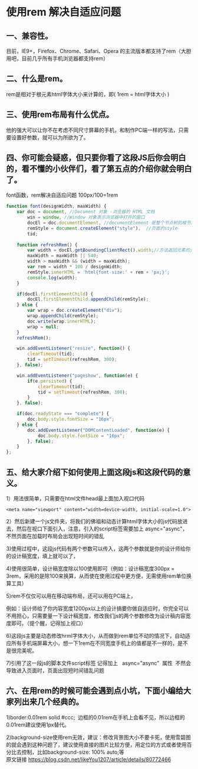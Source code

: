 使用rem 解决自适应问题
====
一、兼容性。
----

目前，IE9+，Firefox、Chrome、Safari、Opera 的主流版本都支持了rem（大胆用吧，目前几乎所有手机浏览器都支持rem）

二、什么是rem。
----

rem是相对于根元素html字体大小来计算的，即( 1rem = html字体大小 )

三、使用rem布局有什么优点。
---

他的强大可以让你不在考虑不同尺寸屏幕的手机，和制作PC端一样的写法，只需要设置好参数，就可以为所欲为了。

四、你可能会疑惑，但只要你看了这段JS后你会明白的，看不懂的小伙伴们，看了第五点的介绍你就会明白了。
------

font函数，rem解决自适应问题   100px/100=1rem


```javascript
function font(designWidth, maxWidth) {
	var doc = document, //Document 对象 -浏览器的 HTML 文档
		win = window, //Window 对象表示浏览器中打开的窗口
		docEl = doc.documentElement, //documentElement 是整个节点树的根节点root，即<html> 标签
		remStyle = document.createElement("style"),  //页面的style
		tid;
		
	function refreshRem() {
		var width = docEl.getBoundingClientRect().width;//方法返回元素的大小及其相对于视口的位置。()
		maxWidth = maxWidth || 540;
		width > maxWidth && (width = maxWidth);
		var rem = width * 100 / designWidth;
		remStyle.innerHTML = 'html{font-size:' + rem + 'px;}';
		console.log(width);
	}

	if(docEl.firstElementChild) {
		docEl.firstElementChild.appendChild(remStyle);
	} else {
		var wrap = doc.createElement("div");
		wrap.appendChild(remStyle);
		doc.write(wrap.innerHTML);
		wrap = null;
	}
	refreshRem();

	win.addEventListener("resize", function() {
		clearTimeout(tid);
		tid = setTimeout(refreshRem, 300);
	}, false);

	win.addEventListener("pageshow", function(e) {
		if(e.persisted) {
			clearTimeout(tid);
			tid = setTimeout(refreshRem, 300);
		}
	}, false);

	if(doc.readyState === "complete") {
		doc.body.style.fontSize = "16px";
	} else {
		doc.addEventListener("DOMContentLoaded", function(e) {
			doc.body.style.fontSize = "16px";
		}, false);
	}
};
```


五、给大家介绍下如何使用上面这段js和这段代码的意义。
----

1）用法很简单，只需要在html文件head最上面加入视口代码

`<meta name="viewport" content="width=device-width, initial-scale=1.0">`

2）然后新建一个js文件夹，将我们的佛祖和动态计算html字体大小的js代码放进去，然后在视口下面引入，注意，引入的script标签需要加上 async="async"，不然页面在加载时布局会出现短时间的错乱

3)使用过程中，这段js代码有两个参数可以传入，这两个参数就是你的设计师给你的设计稿宽度，填上就可以了，

4)使用很简单，设计稿宽度除以100使用即可（例如：设计稿宽度300px = 3rem，采用的是除100来换算，从而使在使用过程中更方便，无需使用rem单位换算工具）

5)rem不仅仅可以用在移动端布局，还可以用在PC端上，

例如：设计师给了你内容宽度1200px以上的设计搞要你做自适应时，你完全可以不用担心，只需要量一下设计稿宽度，修改我们js的两个参数修改为设计稿内容宽度即可。（提个醒，记得加上视口）

6)这段js主要是动态修改hrml字体大小，从而做到rem单位不动的情况下，自动适应所有手机端屏幕大小，想一下1rem在不同宽度手机上的值都是不一样的，是不是很完美呢。

7)引用了这一段js的脚本文件script标签 记得加上   async="async"  属性  不然会导致进入页面时，页面出现短时间错乱问题

六、在用rem的时候可能会遇到点小坑，下面小编给大家列出来几个经典的。
----
1)border:0.01rem solid #ccc;  边框的0.01rem在手机上会看不见，所以边框的0.01rem建议使用1px替代。

2)background-size使用rem无效，建议：修改背景图大小不要卡死，使用雪碧图的就会遇到这种问题了，建议使用直接的图片比较方便，用定位的方式或者使用百分比去控制，比如background-size: 100% auto;等
<br>
原文链接  https://blog.csdn.net/likeYou1207/article/details/80772466
